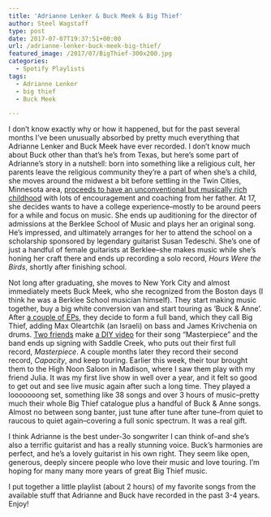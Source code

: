 ```yaml
---
title: 'Adrianne Lenker & Buck Meek & Big Thief'
author: Steel Wagstaff
type: post
date: 2017-07-07T19:37:51+00:00
url: /adrianne-lenker-buck-meek-big-thief/
featured_image: /2017/07/BigThief-300x200.jpg
categories:
  - Spotify Playlists
tags:
  - Adrianne Lenker
  - big thief
  - Buck Meek

---
```

I don&#8217;t know exactly why or how it happened, but for the past several months I&#8217;ve been unusually absorbed by pretty much everything that Adrianne Lenker and Buck Meek have ever recorded. I don&#8217;t know much about Buck other than that&#8217;s he&#8217;s from Texas, but here&#8217;s some part of Adrianne&#8217;s story in a nutshell: born into something like a religious cult, her parents leave the religious community they&#8217;re a part of when she&#8217;s a child, she moves around the midwest a bit before settling in the Twin Cities, Minnesota area, <a href="http://pitchfork.com/thepitch/1482-big-thiefs-adrianne-lenker-has-seen-some-shit/" target="_blank" rel="noopener">proceeds to have an unconventional but musically rich childhood</a> with lots of encouragement and coaching from her father. At 17, she decides wants to have a college experience&#8211;mostly to be around peers for a while and focus on music. She ends up auditioning for the director of admissions at the Berklee School of Music and plays her an original song. He&#8217;s impressed, and ultimately arranges for her to attend the school on a scholarship sponsored by legendary guitarist Susan Tedeschi. She&#8217;s one of just a handful of female guitarists at Berklee&#8211;she makes music while she&#8217;s honing her craft there and ends up recording a solo record, _Hours Were the Birds_, shortly after finishing school.

Not long after graduating, she moves to New York City and almost immediately meets Buck Meek, who she recognized from the Boston days (I think he was a Berklee School musician himself). They start making music together, buy a big white conversion van and start touring as &#8216;Buck & Anne&#8217;. After <a href="https://buckandanne.bandcamp.com/" target="_blank" rel="noopener">a couple of EPs</a>, they decide to form a full band, which they call Big Thief, adding Max Oleartchik (an Israeli) on bass and James Krivchenia on drums. <a href="http://www.slope.house/about.html" target="_blank" rel="noopener">Two friends</a> make <a href="https://www.youtube.com/watch?v=oacUgWXrqwc" target="_blank" rel="noopener">a DIY video</a> for their song &#8220;Masterpiece&#8221; and the band ends up signing with Saddle Creek, who puts out their first full record, _Masterpiece_. A couple months later they record their second record, _Capacity_, and keep touring. Earlier this week, their tour brought them to the High Noon Saloon in Madison, where I saw them play with my friend Julia. It was my first live show in well over a year, and it felt so good to get out and see live music again after such a long time. They played a looooooong set, something like 38 songs and over 3 hours of music&#8211;pretty much their whole Big Thief catalogue plus a handful of Buck & Anne songs. Almost no between song banter, just tune after tune after tune&#8211;from quiet to raucous to quiet again&#8211;covering a full sonic spectrum. It was a real gift.

I think Adrianne is the best under-3o songwriter I can think of&#8211;and she&#8217;s also a terrific guitarist and has a really stunning voice. Buck&#8217;s harmonies are perfect, and he&#8217;s a lovely guitarist in his own right. They seem like open, generous, deeply sincere people who love their music and love touring. I&#8217;m hoping for many many more years of great Big Thief music.

I put together a little playlist (about 2 hours) of my favorite songs from the available stuff that Adrianne and Buck have recorded in the past 3-4 years. Enjoy!